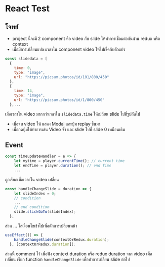 # React Test

## โจทย์

* project นี้จะมี 2 component คือ video กับ slide ให้ทำการเชื่อมต่อกันผ่าน redux หรือ context
* เมื่อมีการเปลี่ยนแปลงเวลาใน component video ให้ไปเช็คกับตัวแปร

```javascript
const slidedata = [
  {
    time: 0,
    type: "image",
    url: "https://picsum.photos/id/101/800/450"
  },
  {
    time: 14,
    type: "image",
    url: "https://picsum.photos/id/1/800/450"
  },...
```

เมื่อเวลาใน video มากกว่าเวลาใน `slidedata.time` ให้เปลี่ยน slide ไปที่รูปถัดไป

* เมื่อจบ video ให้ แสดง Modal และปุ่ม replay ขึ้นมา
* เมื่อกดปุ่มให้ทำการเล่น Video ซ้ำ และ slide ไปที่ slide 0 เหมือนเดิม

## Event

```javascript
const timeupdateHandler = e => {
    let mytime = player.currentTime(); // current time
    let endTime = player.duration(); // end Time
    ...
```

ถูกเรียกเมื่อเวลาใน video เปลี่ยน

```javascript
const handleChangeSlide = duration => {
    let slideIndex = 0;
    // condition
    ...
    // end condition
    slide.slickGoTo(slideIndex);
  };
```

ส่วน ... ใส่เงื่อนไขเข้าไปเพื่อดักการเปลี่ยนหน้า

```javascript
useEffect(() => {
    handleChangeSlide(contextOrRedux.duration);
  }, [contextOrRedux.duration]);
```
ส่วนนี้ comment ไว้ เพื่อฟัง context duration หรือ redux duration จาก video เมื่อเปลี่ยน เรียก function `handleChangeSlide` เพื่อทำการเปลียน slide ต่อไป

